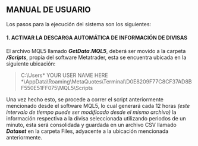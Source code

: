 ## MANUAL DE USUARIO

Los pasos para la ejecución del sistema son los siguientes:

#### 1. ACTIVAR LA DESCARGA AUTOMÁTICA DE INFORMACIÓN DE DIVISAS

El archivo MQL5 llamado ***GetData.MQL5***, deberá ser movido a la carpeta ***/Scripts***, propia del software Metatrader, esta se encuentra ubicada en la siguiente ubicación:

> C:\Users\* YOUR USER NAME HERE *\AppData\Roaming\MetaQuotes\Terminal\D0E8209F77C8CF37AD8BF550E51FF075\MQL5\Scripts

Una vez hecho esto, se procede a correr el script anteriormente mencionado desde el software MQL5, lo cual generará cada 12 horas *(este intervalo de tiempo puede ser modificado desde el mismo archivo)*  la información respectiva a la divisa seleccionada utilizando periodos de un minuto, esta será consolidada y guardada en un archivo CSV llamado ***Dataset*** en la carpeta Files, adyacente a la ubicación mencionada anteriormente.
